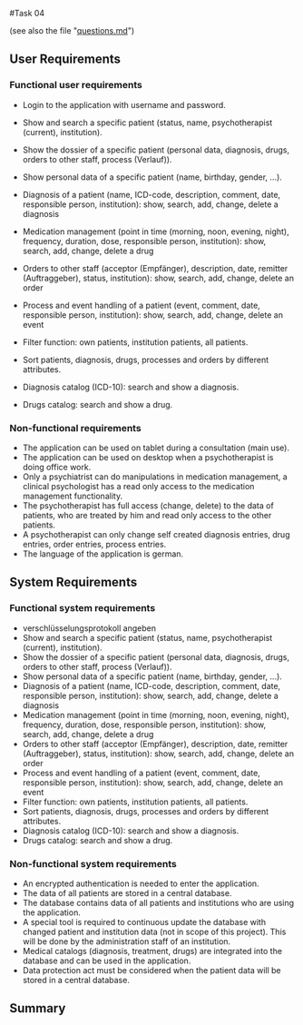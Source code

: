 #Task 04

(see also the file "[questions.md](https://github.com/fabaff/ch.bfh.bti7081.s2013.white/blob/master/ch.bfh.bti7081.s2013.white/doc/cs01/questions.md)")


## User Requirements


### Functional user requirements

- Login to the application with username and password.

- Show and search a specific patient (status, name, psychotherapist (current), institution).
- Show the dossier of a specific patient (personal data, diagnosis, drugs, orders to other staff, process (Verlauf)).
- Show personal data of a specific patient (name, birthday, gender, ...).
- Diagnosis of a patient (name, ICD-code, description, comment, date, responsible person, institution): show, search, add, change, delete a diagnosis
- Medication management (point in time (morning, noon, evening, night), frequency, duration, dose, responsible person, institution): show, search, add, change, delete a drug
- Orders to other staff (acceptor (Empfänger), description, date, remitter (Auftraggeber), status, institution): show, search, add, change, delete an order
- Process and event handling of a patient (event, comment, date, responsible person, institution): show, search, add, change, delete an event
- Filter function: own patients, institution patients, all patients.
- Sort patients, diagnosis, drugs, processes and orders by different attributes.
- Diagnosis catalog (ICD-10): search and show a diagnosis.
- Drugs catalog: search and show a drug.

### Non-functional requirements

- The application can be used on tablet during a consultation (main use).
- The application can be used on desktop when a psychotherapist is doing office work.
- Only a psychiatrist can do manipulations in medication management, a clinical psychologist has a read only access to the medication management functionality.
- The psychotherapist has full access (change, delete) to the data of patients, who are treated by him and read only access to the other patients.
- A psychotherapist can only change self created diagnosis entries, drug entries, order entries, process entries.
- The language of the application is german.

## System Requirements

### Functional system requirements

- verschlüsselungsprotokoll angeben
- Show and search a specific patient (status, name, psychotherapist (current), institution).
- Show the dossier of a specific patient (personal data, diagnosis, drugs, orders to other staff, process (Verlauf)).
- Show personal data of a specific patient (name, birthday, gender, ...).
- Diagnosis of a patient (name, ICD-code, description, comment, date, responsible person, institution): show, search, add, change, delete a diagnosis
- Medication management (point in time (morning, noon, evening, night), frequency, duration, dose, responsible person, institution): show, search, add, change, delete a drug
- Orders to other staff (acceptor (Empfänger), description, date, remitter (Auftraggeber), status, institution): show, search, add, change, delete an order
- Process and event handling of a patient (event, comment, date, responsible person, institution): show, search, add, change, delete an event
- Filter function: own patients, institution patients, all patients.
- Sort patients, diagnosis, drugs, processes and orders by different attributes.
- Diagnosis catalog (ICD-10): search and show a diagnosis.
- Drugs catalog: search and show a drug.

### Non-functional system requirements

- An encrypted authentication is needed to enter the application.
- The data of all patients are stored in a central database.
- The database contains data of all patients and institutions who are using the application.
- A special tool is required to continuous update the database with changed patient and institution data (not in scope of this project). This will be done by the administration staff of an institution. 
- Medical catalogs (diagnosis, treatment, drugs) are integrated into the database and can be used in the application.
- Data protection act must be considered when the patient data will be stored in a central database.

## Summary


